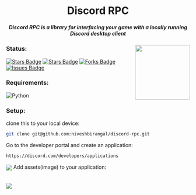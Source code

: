 <h1 align="center">Discord RPC</h1>
<h5 align="center">Discord RPC is a library for interfacing your game with a locally running Discord desktop client</h5>
<img align="right" src='https://github.com/niveshbirangal/discord-rpc/blob/master/readmeassets/intro.gif' width="150">

### Status:
<a href="https://img.shields.io/youtube/views/udY540zICDY?style=social"><img src="https://img.shields.io/youtube/views/udY540zICDY?style=social" alt="Stars Badge"/></a>
<a href="https://github.com/niveshbirangal/discord-rpc/stargazers"><img src="https://img.shields.io/github/stars/niveshbirangal/discord-rpc" alt="Stars Badge"/></a>
<a href="https://github.com/niveshbirangal/discord-rpc/network/members"><img src="https://img.shields.io/github/forks/niveshbirangal/discord-rpc" alt="Forks Badge"/></a>
<a href="https://github.com/niveshbirangal/discord-rpc/issues"><img src="https://img.shields.io/github/issues/niveshbirangal/discord-rpc" alt="Issues Badge"/></a>
### Requirements:
![Python](https://img.shields.io/badge/-Python-black?style=flat-square&logo=Python)
### Setup:
clone this to your local device:
```bash
git clone git@github.com:niveshbirangal/discord-rpc.git
```
Go to the developer portal and create an application:
```bash
https://discord.com/developers/applications
```
<img align="center" src='https://github.com/niveshbirangal/discord-rpc/blob/master/readmeassets/createapp.gif'>
Add assets(image) to your application:
<br><br><br>
<img align="center" src='https://github.com/niveshbirangal/discord-rpc/blob/master/readmeassets/selectimage.png'>








